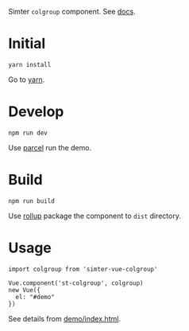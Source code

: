Simter `colgroup` component. See [docs](https://simter.github.io/simter-vue-colgroup).

# Initial

```
yarn install
```

Go to [yarn].

# Develop

```
npm run dev
```

Use [parcel] run the demo.

# Build

```
npm run build
```

Use [rollup] package the component to `dist` directory.

# Usage

```
import colgroup from 'simter-vue-colgroup'

Vue.component('st-colgroup', colgroup)
new Vue({
  el: "#demo"
})
```

See details from [demo/index.html](demo/index.html).

[rollup]: https://rollupjs.org
[parcel]: https://parceljs.org
[yarn]: https://yarnpkg.com